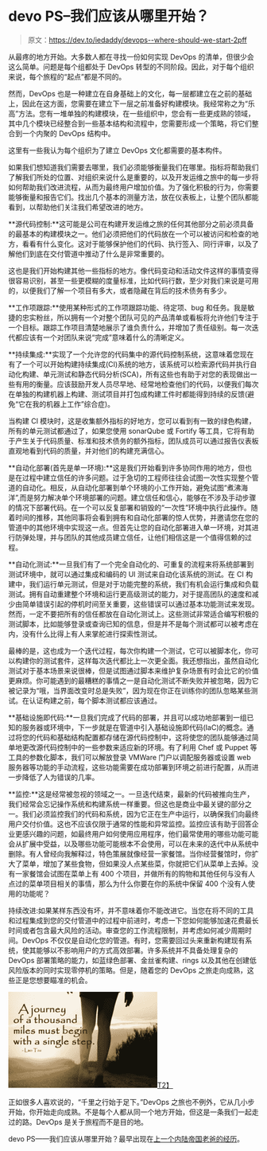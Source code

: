 # devo PS–我们应该从哪里开始？

> 原文：<https://dev.to/iedaddy/devops--where-should-we-start-2pff>

从最疼的地方开始。大多数人都在寻找一份如何实现 DevOps 的清单，但很少会这么简单。问题是每个组都处于 DevOps 转型的不同阶段。因此，对于每个组织来说，每个旅程的“起点”都是不同的。

然而，DevOps 也是一种建立在自身基础上的文化，每一层都建立在之前的基础上，因此在这方面，您需要在建立下一层之前准备好构建模块。我经常称之为“乐高”方法。您有一堆单独的构建模块，在一些组织中，您会有一些更成熟的领域，其中几个模块已经整合到一些基本结构和流程中，您需要形成一个策略，将它们整合到一个内聚的 DevOps 结构中。

这里有一些我认为每个组织为了建立 DevOps 文化都需要的基本构件。

如果我们想知道我们需要去哪里，我们必须能够衡量我们在哪里。指标将帮助我们了解我们所处的位置、对组织来说什么是重要的，以及开发运维之旅中的每一步将如何帮助我们改进流程，从而为最终用户增加价值。为了强化积极的行为，你需要能够衡量和报告它们。找出几个基本的测量方法，放在仪表板上，让整个团队都能看到，以帮助他们关注我们希望改进的地方。

**源代码控制:**这可能是公司在构建开发运维之旅的任何其他部分之前必须具备的最基本的构建模块之一。他们必须把他们的代码放在一个可以被访问和检查的地方，看看有什么变化。这对于能够保护他们的代码、执行签入、同行评审，以及了解他们到底在交付管道中推动了什么是非常重要的。

这也是我们开始构建其他一些指标的地方。像代码变动和活动文件这样的事情变得很容易识别，甚至一些更模糊的度量标准，比如代码行数，至少对我们来说是可用的，以便我们了解一个项目有多大，或者隐藏在背后的技术债务有多少。

**工作项跟踪:**使用某种形式的工作项跟踪功能、待定项、bug 和任务。我是敏捷的忠实粉丝，所以拥有一个对整个团队可见的产品清单或看板将允许他们专注于一个目标。跟踪工作项目清楚地展示了谁负责什么，并增加了责任级别。每一次迭代都应该有一个对团队来说“完成”意味着什么的清晰定义。

**持续集成:**实现了一个允许您的代码集中的源代码控制系统，这意味着您现在有了一个可以开始构建持续集成(CI)系统的地方，该系统可以检索源代码并执行自动化构建、单元测试和静态代码分析(SCA)，所有这些也有助于对您的表现做出一些有用的衡量。应该鼓励开发人员尽早地、经常地检查他们的代码，以便我们每次在单独的构建机器上构建、测试项目并打包成构建工件时都能得到持续的反馈(避免“它在我的机器上工作”综合症)。

当构建 CI 模块时，这是收集额外指标的好地方，您可以看到有一致的绿色构建，所有的单元测试都通过了，如果您使用 sonarQube 或 Fortify 等工具，它将有助于产生关于代码质量、标准和技术债务的额外指标，团队成员可以通过报告仪表板直观地看到代码的质量，并对他们的构建充满信心。

**自动化部署(首先是单一环境):**这是我们开始看到许多协同作用的地方，但也是在过程中建立信任的许多问题。过于急切的工程师往往会试图一次性实现整个管道的自动化。相反，从自动化部署到单个环境的小工作开始，避免试图“煮沸海洋”,而是努力解决单个环境部署的问题。建立信任和信心，能够在不涉及手动步骤的情况下部署代码。在一个可以反复部署和销毁的“一次性”环境中执行此操作。随着时间的推移，其他同事将会看到拥有和自动化部署的惊人优势，并邀请您在您的管道中的其他环境中实现这一点。但首先让您的自动化部署进入单一环境，对其进行防弹处理，并与团队的其他成员建立信任，让他们相信这是一个值得信赖的过程。

**自动化测试:**一旦我们有了一个完全自动化的、可重复的流程来将系统部署到测试环境中，就可以通过集成和编码的 UI 测试来自动化该系统的测试。在 CI 构建中，我们运行单元测试，但是对于功能完整的系统，我们有机会运行集成和负载测试。拥有自动重建整个环境和运行更高级测试的能力，对于提高团队的速度和减少由简单错误引起的停机时间至关重要，这些错误可以通过基本功能测试来发现。然而，一定不要把所有的信任都放在自动化测试上。这些测试非常适合编写积极的测试脚本，比如能够登录或查询已知的信息，但是并不是每个测试都可以被考虑在内，没有什么比得上有人来掌舵进行探索性测试。

最棒的是，这也成为一个迭代过程，每次你构建一个测试，它可以被脚本化，你可以构建你的测试套件，这样每次迭代都比上一次更全面。我还想指出，虽然自动化测试对于基本场景来说很棒，但是试图通过脚本来维护复杂场景有时会比它的价值更麻烦。你可能遇到的最糟糕的事情之一是自动化测试不断失败并被忽略，因为它被记录为“哦，当界面改变时总是失败”，因为现在你正在训练你的团队忽略某些测试。在认证构建之前，每个脚本测试都应该通过。

**基础设施即代码:**一旦我们完成了代码的部署，并且可以成功地部署到一组已知的服务器或环境中，下一步就是在管道中引入基础设施即代码(IaC)的概念。通过将您的代码和基础结构配置都存储在源代码控制中，这将使您的团队能够通过简单地更改源代码控制中的一些参数来适应新的环境。有了利用 Chef 或 Puppet 等工具的参数化脚本，我们可以解放登录 VMWare 门户以调配服务器或设置 web 服务器等功能的手动流程，这些功能需要在成功部署到环境之前进行配置，从而进一步降低了人为错误的几率。

**监控:**这是经常被忽视的领域之一。一旦迭代结束，最新的代码被推向生产，我们经常会忘记操作系统和构建系统一样重要。但这也是商业中最关键的部分之一。我们必须监控我们的代码和系统，因为它正在生产中运行，以确保我们向最终用户交付价值。这也不应该仅限于通常的性能和异常监控。监控应该有助于回答企业更感兴趣的问题，如最终用户如何使用应用程序，他们最常使用的哪些功能可能会从扩展中受益，以及哪些功能可能根本不会使用，可以在未来的迭代中从系统中删除。有人曾经向我解释过，特色策展就像经营一家餐馆。当你经营餐馆时，你扩大了菜单，增加了某些食物，但如果没人点某些菜，你就把它们从菜单上去掉。没有一家餐馆会试图在菜单上有 400 个项目，并做所有的购物和其他任何与没有人点过的菜单项目相关的事情，那么为什么你要在你的系统中保留 400 个没有人使用的功能呢？

持续改进:如果某样东西没有坏，并不意味着你不能改进它。当您在将不同的工具和过程集成到您的交付管道中的过程中前进时，考虑一下您如何能够加速花费最长时间或者包含最大风险的活动。审查您的工作流程限制，并考虑如何减少周期时间。DevOps 不仅仅是自动化您的管道。有时，您需要回过头来重新构建现有系统，使其能够以不影响用户的方式高效部署。许多系统并不具备处理复杂的 DevOps 部署策略的能力，如蓝绿色部署、金丝雀构建、rings 以及其他在创建低风险版本的同时实现零停机的策略。但是，随着您的 DevOps 之旅走向成熟，这些正是您想要瞄准的机会。

[![](img/d74c51702e9b2205e1340e8d70512bf6.png)T2】](http://iedaddy.com/wp-content/uploads/2018/01/DevOpsJourney.png)

正如很多人喜欢说的，“千里之行始于足下。”DevOps 之旅也不例外，它从几小步开始，你开始走向成熟。不是每个人都从同一个地方开始，但这是一条我们一起走过的路。DevOps 是关于旅程而不是目的地。

devo PS——我们应该从哪里开始？最早出现在[上一个内陆帝国老爸的经历](http://iedaddy.com)。